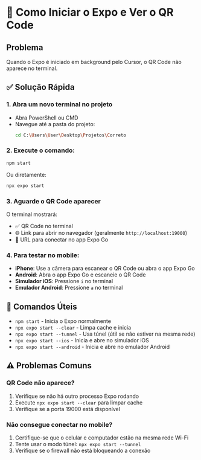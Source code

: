 # 🚀 Como Iniciar o Expo e Ver o QR Code

## Problema
Quando o Expo é iniciado em background pelo Cursor, o QR Code não aparece no terminal.

## ✅ Solução Rápida

### 1. Abra um novo terminal no projeto
- Abra PowerShell ou CMD
- Navegue até a pasta do projeto:
  ```bash
  cd C:\Users\User\Desktop\Projetos\Correto
  ```

### 2. Execute o comando:
```bash
npm start
```

Ou diretamente:
```bash
npx expo start
```

### 3. Aguarde o QR Code aparecer
O terminal mostrará:
- ✅ QR Code no terminal
- 🌐 Link para abrir no navegador (geralmente `http://localhost:19000`)
- 📱 URL para conectar no app Expo Go

### 4. Para testar no mobile:
- **iPhone**: Use a câmera para escanear o QR Code ou abra o app Expo Go
- **Android**: Abra o app Expo Go e escaneie o QR Code
- **Simulador iOS**: Pressione `i` no terminal
- **Emulador Android**: Pressione `a` no terminal

## 🔧 Comandos Úteis

- `npm start` - Inicia o Expo normalmente
- `npx expo start --clear` - Limpa cache e inicia
- `npx expo start --tunnel` - Usa túnel (útil se não estiver na mesma rede)
- `npx expo start --ios` - Inicia e abre no simulador iOS
- `npx expo start --android` - Inicia e abre no emulador Android

## ⚠️ Problemas Comuns

### QR Code não aparece?
1. Verifique se não há outro processo Expo rodando
2. Execute `npx expo start --clear` para limpar cache
3. Verifique se a porta 19000 está disponível

### Não consegue conectar no mobile?
1. Certifique-se que o celular e computador estão na mesma rede Wi-Fi
2. Tente usar o modo túnel: `npx expo start --tunnel`
3. Verifique se o firewall não está bloqueando a conexão

